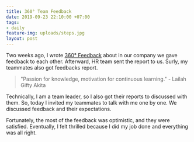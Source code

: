 ```yaml
---
title: 360° Team Feedback
date: 2019-09-23 22:10:00 +07:00
tags:
- daily
feature-img: uploads/steps.jpg
layout: post
---
```


Two weeks ago, I wrote [360° Feedback](https://minibugdev.github.io/me/2019/09/10/peer-feedback.html) about in our company we gave feedback to each other. Afterward, HR team sent the report to us. Surly, my teammates also got feedbacks report.

> "Passion for knowledge, motivation for continuous learning." - Lailah Gifty Akita

Technically, I am a team leader, so I also got their reports to discussed with them. So, today I invited my teammates to talk with me one by one. We discussed feedback and their expectations.

Fortunately, the most of the feedback was optimistic, and they were satisfied. Eventually, I felt thrilled because I did my job done and everything was all right.